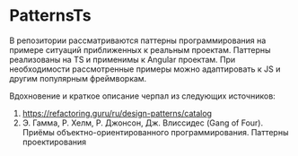 # PatternsTs

В репозитории рассматриваются паттерны программирования на примере ситуаций приближенных к реальным проектам.
Паттерны реализованы на TS и применимы к Angular проектам.
При необходимости рассмотренные примеры можно адаптировать к JS и другим популярным фреймворкам.

Вдохновение и краткое описание черпал из следующих источников:
1. https://refactoring.guru/ru/design-patterns/catalog
2. Э. Гамма, Р. Хелм, Р. Джонсон, Дж. Влиссидес (Gang of Four). Приёмы объектно-ориентированного программирования. Паттерны проектирования
